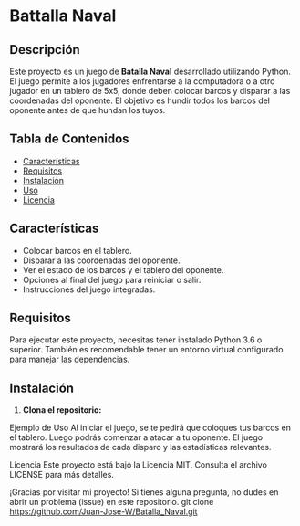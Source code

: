 # Battalla Naval

## Descripción

Este proyecto es un juego de **Batalla Naval** desarrollado utilizando Python. El juego permite a los jugadores enfrentarse a la computadora o a otro jugador en un tablero de 5x5, donde deben colocar barcos y disparar a las coordenadas del oponente. El objetivo es hundir todos los barcos del oponente antes de que hundan los tuyos.

## Tabla de Contenidos

- [Características](#características)
- [Requisitos](#requisitos)
- [Instalación](#instalación)
- [Uso](#uso)
- [Licencia](#licencia)

## Características

- Colocar barcos en el tablero.
- Disparar a las coordenadas del oponente.
- Ver el estado de los barcos y el tablero del oponente.
- Opciones al final del juego para reiniciar o salir.
- Instrucciones del juego integradas.

## Requisitos

Para ejecutar este proyecto, necesitas tener instalado Python 3.6 o superior. También es recomendable tener un entorno virtual configurado para manejar las dependencias.

## Instalación

1. **Clona el repositorio:**

Ejemplo de Uso
Al iniciar el juego, se te pedirá que coloques tus barcos en el tablero.
Luego podrás comenzar a atacar a tu oponente.
El juego mostrará los resultados de cada disparo y las estadísticas relevantes.


Licencia
Este proyecto está bajo la Licencia MIT. Consulta el archivo LICENSE para más detalles.

¡Gracias por visitar mi proyecto! Si tienes alguna pregunta, no dudes en abrir un problema (issue) en este repositorio.
   git clone https://github.com/Juan-Jose-W/Batalla_Naval.git
